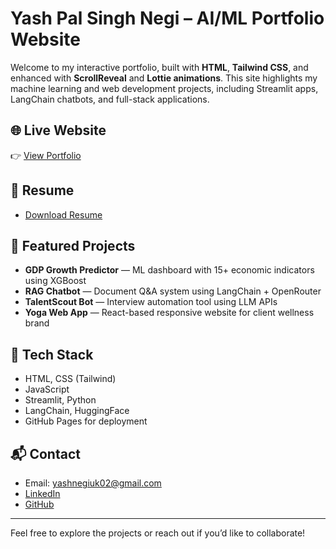 # Yash Pal Singh Negi – AI/ML Portfolio Website

Welcome to my interactive portfolio, built with **HTML**, **Tailwind CSS**, and enhanced with **ScrollReveal** and **Lottie animations**. This site highlights my machine learning and web development projects, including Streamlit apps, LangChain chatbots, and full-stack applications.

## 🌐 Live Website
👉 [View Portfolio](https://yashnegi11.github.io/yashnegi-portfolio)

## 📄 Resume
- [Download Resume](./YashPalSinghNegi.pdf)

## 💼 Featured Projects
- **GDP Growth Predictor** — ML dashboard with 15+ economic indicators using XGBoost  
- **RAG Chatbot** — Document Q&A system using LangChain + OpenRouter  
- **TalentScout Bot** — Interview automation tool using LLM APIs  
- **Yoga Web App** — React-based responsive website for client wellness brand

## 📌 Tech Stack
- HTML, CSS (Tailwind)
- JavaScript
- Streamlit, Python
- LangChain, HuggingFace
- GitHub Pages for deployment

## 📬 Contact
- Email: yashnegiuk02@gmail.com  
- [LinkedIn](https://linkedin.com/in/yashnegi69)  
- [GitHub](https://github.com/yashnegi11)

---

Feel free to explore the projects or reach out if you’d like to collaborate!
